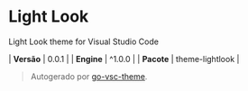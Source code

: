 # Light Look

Light Look theme for Visual Studio Code

| **Versão** | 0.0.1 |
| **Engine** | ^1.0.0 |
| **Pacote** | theme-lightlook |

> Autogerado por [go-vsc-theme](https://github.com/natalbu/go-vsc-theme).
